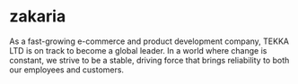 # zakaria
As a fast-growing e-commerce and product development company, TEKKA LTD is on track to become a global leader. In a world where change is constant, we strive to be a stable, driving force that brings reliability to both our employees and customers.
